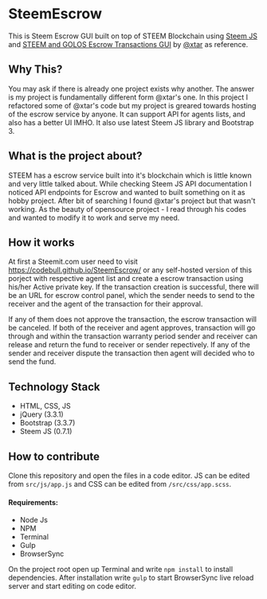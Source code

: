 # SteemEscrow
This is Steem Escrow GUI built on top of STEEM Blockchain using [Steem JS](https://github.com/steemit/steem-js/) and [STEEM and GOLOS Escrow Transactions GUI](https://github.com/MrXtar/steem-golos-escrow-gui) by [@xtar](https://steemit.com/@xtar) as reference.

## Why This?
You may ask if there is already one project exists why another. The answer is my project is fundamentally different form @xtar's one. In this project I refactored some of @xtar's code but my project is greared towards hosting of the escrow service by anyone. It can support API for agents lists, and also has a better UI IMHO. It also use latest Steem JS library and Bootstrap 3.

## What is the project about?
STEEM has a escrow service built into it's blockchain which is little known and very little talked about. While checking Steem JS API documentation I noticed API endpoints for Escrow and wanted to built something on it as hobby project. After bit of searching I found @xtar's project but that wasn't working. As the beauty of opensource project - I read through his codes and wanted to modify it to work and serve my need.

## How it works
At first a Steemit.com user need to visit https://codebull.github.io/SteemEscrow/ or any self-hosted version of this porject with respective agent list and create a escrow transaction using his/her Active private key. If the transaction creation is successful, there will be an URL for escrow control panel, which the sender needs to send to the receiver and the agent of the transaction for their approval.

If any of them does not approve the transaction, the escrow transaction will be canceled. If both of the receiver and agent approves, transaction will go through and within the transaction warranty period sender and receiver can release and return the fund to receiver or sender repectively. If any of the sender and receiver dispute the transaction then agent will decided who to send the fund.

## Technology Stack
- HTML, CSS, JS
- jQuery (3.3.1)
- Bootstrap (3.3.7)
- Steem JS (0.7.1)

## How to contribute
Clone this repository and open the files in a code editor. JS can be edited from `src/js/app.js` and CSS can be edited from `/src/css/app.scss`.
#### Requirements:
- Node Js
- NPM
- Terminal
- Gulp
- BrowserSync

On the project root open up Terminal and write `npm install` to install dependencies. After installation write `gulp` to start BrowserSync live reload server and start editing on code editor.
